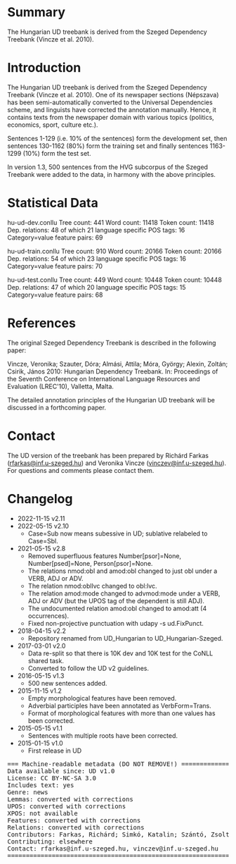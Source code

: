 # Summary

The Hungarian UD treebank is derived from the Szeged Dependency Treebank (Vincze et al. 2010).

# Introduction

The Hungarian UD treebank is derived from the Szeged Dependency Treebank (Vincze et al. 2010). One of its newspaper sections (Népszava) has been semi-automatically converted to the Universal Dependencies scheme, and linguists have corrected the annotation manually. Hence, it contains texts from the newspaper domain with various topics (politics, economics, sport, culture etc.).

Sentences 1-129 (i.e. 10% of the sentences) form the development set, then sentences 130-1162 (80%) form the training set and finally sentences 1163-1299 (10%) form the test set.

In version 1.3, 500 sentences from the HVG subcorpus of the Szeged Treebank were added to the data, in harmony with the above principles.

# Statistical Data

hu-ud-dev.conllu
Tree count:  441
Word count:  11418
Token count: 11418
Dep. relations: 48 of which 21 language specific
POS tags: 16
Category=value feature pairs: 69

hu-ud-train.conllu
Tree count:  910
Word count:  20166
Token count: 20166
Dep. relations: 54 of which 23 language specific
POS tags: 16
Category=value feature pairs: 70

hu-ud-test.conllu
Tree count:  449
Word count:  10448
Token count: 10448
Dep. relations: 47 of which 20 language specific
POS tags: 15
Category=value feature pairs: 68

# References

The original Szeged Dependency Treebank is described in the following paper:

Vincze, Veronika; Szauter, Dóra; Almási, Attila; Móra, György; Alexin, Zoltán; Csirik, János 2010: Hungarian Dependency Treebank. In: Proceedings of the Seventh Conference on International Language Resources and Evaluation (LREC'10), Valletta, Malta.

The detailed annotation principles of the Hungarian UD treebank will be discussed in a forthcoming paper.

# Contact

The UD version of the treebank has been prepared by Richárd Farkas (rfarkas@inf.u-szeged.hu) and Veronika Vincze (vinczev@inf.u-szeged.hu). For questions and comments please contact them.

# Changelog

* 2022-11-15 v2.11
* 2022-05-15 v2.10
  * Case=Sub now means subessive in UD; sublative relabeled to Case=Sbl.
* 2021-05-15 v2.8
  * Removed superfluous features Number[psor]=None, Number[psed]=None, Person[psor]=None.
  * The relations nmod:obl and amod:obl changed to just obl under a VERB, ADJ or ADV.
  * The relation nmod:obllvc changed to obl:lvc.
  * The relation amod:mode changed to advmod:mode under a VERB, ADJ or ADV (but the UPOS tag of the dependent is still ADJ).
  * The undocumented relation amod:obl changed to amod:att (4 occurrences).
  * Fixed non-projective punctuation with udapy -s ud.FixPunct.
* 2018-04-15 v2.2
  * Repository renamed from UD_Hungarian to UD_Hungarian-Szeged.
* 2017-03-01 v2.0
  * Data re-split so that there is 10K dev and 10K test for the CoNLL shared task.
  * Converted to follow the UD v2 guidelines.
* 2016-05-15 v1.3
  * 500 new sentences added.
* 2015-11-15 v1.2
  * Empty morphological features have been removed.
  * Adverbial participles have been annotated as VerbForm=Trans.
  * Format of morphological features with more than one values has been corrected.
* 2015-05-15 v1.1
  * Sentences with multiple roots have been corrected.
* 2015-01-15 v1.0
  * First release in UD


<pre>
=== Machine-readable metadata (DO NOT REMOVE!) ================================
Data available since: UD v1.0
License: CC BY-NC-SA 3.0
Includes text: yes
Genre: news
Lemmas: converted with corrections
UPOS: converted with corrections
XPOS: not available
Features: converted with corrections
Relations: converted with corrections
Contributors: Farkas, Richárd; Simkó, Katalin; Szántó, Zsolt; Varga, Viktor; Vincze, Veronika
Contributing: elsewhere
Contact: rfarkas@inf.u-szeged.hu, vinczev@inf.u-szeged.hu
===============================================================================
</pre>
